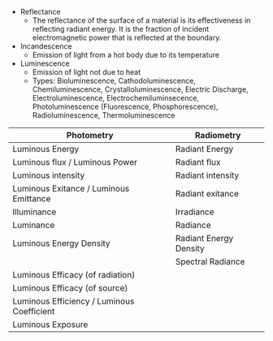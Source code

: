 - Reflectance
	- The reflectance of the surface of a material is its effectiveness in reflecting radiant energy. It is the fraction of incident electromagnetic power that is reflected at the boundary.
- Incandescence
	- Emission of light from a hot body due to its temperature
- Luminescence
	- Emission of light not due to heat
	- Types: Bioluminescence, Cathodoluminescence, Chemiluminescence, Crystalloluminescence, Electric Discharge, Electroluminescence, Electrochemiluminsecence, Photoluminescence (Fluorescence, Phosphorescence), Radioluminescence, Thermoluminescence

| Photometry                                 | Radiometry             |
| ------------------------------------------ | ---------------------- |
| Luminous Energy                            | Radiant Energy         |
| Luminous flux / Luminous Power             | Radiant flux           |
| Luminous intensity                         | Radiant intensity      |
| Luminous Exitance / Luminous Emittance     | Radiant exitance       |
| Illuminance                                | Irradiance             |
| Luminance                                  | Radiance               |
| Luminous Energy Density                    | Radiant Energy Density |
|                                            | Spectral Radiance      |
| Luminous Efficacy (of radiation)           |                        |
| Luminous Efficacy (of source)              |                        |
| Luminous Efficiency / Luminous Coefficient |                        |
| Luminous Exposure                          |                        |

